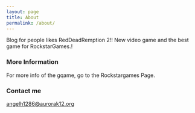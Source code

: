 ```yaml
---
layout: page
title: About
permalink: /about/
---
```


Blog for people likes RedDeadRemption 2!! New video game and the best game for RockstarGames.!


### More Information

For more info of the gqame, go to the Rockstargames Page.

### Contact me

[angelh1286@aurorak12.org](mailto:email@domain.com)
